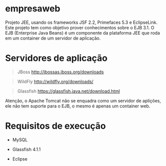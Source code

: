 # empresaweb

Projeto JEE, usando os frameworks JSF 2.2, Primefaces 5.3 e EclipseLink.
Este projeto tem como objetivo prover conhecimentos sobre o EJB 3.1.
O EJB (Enterprise Java Beans) é um componente da plataforma JEE que roda em um container de um servidor de aplicação.

# Servidores de aplicação
>JBoss http://jbossas.jboss.org/downloads

>WildFly http://wildfly.org/downloads/

>Glassfish https://glassfish.java.net/download.html
  
  Atenção,
  o Apache Tomcat não se enquadra como um servidor de aplições, ele não tem suporte para o EJB, o mesmo é apenas um container web.

# Requisitos de execução

* MySQL

* Glassfish 4.1.1

* Eclipse








